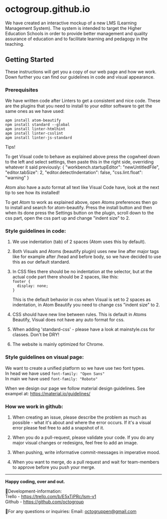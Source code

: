 # octogroup.github.io
We have created an interactive mockup of a new LMS (Learning Management System). The system is intended to target the Higher Education Schools in order to provide better management and quality assurance of education and to facilitate learning and pedagogy in the teaching.

## Getting Started
These instructions will get you a copy of our web page and how we work. Down further you can find our guidelines in code and visual appearance.

### Prerequisites
We have written code after Linters to get a consistent and nice code. These are the plugins that you need to install to your editor software to get the same ones as we have used:

``apm install atom-beautify`` <br>
``npm install standard --global`` <br>
``apm install linter-htmlhint`` <br>
``apm install linter-csslint``<br>
``apm install linter-js-standard``<br>

Tips!

To get Visual code to behave as explained above press the cogwheel down to the left and select settings, then paste this in the right side, overriding whatever it said previously: { "workbench.startupEditor": "newUntitledFile", "editor.tabSize": 2, "editor.detectIndentation": false, "css.lint.float": "warning" }

Atom also have a auto format all text like Visual Code have, look at the next tip to see how its installed!

To get Atom to work as explained above, open Atoms preferences then go to install and search for atom-beautify. Press the install button and then when its done press the Settings button on the plugin, scroll down to the css part, open the css part up and change "indent size" to 2.

### Style guidelines in code:
1. We use indentation (tab) of 2 spaces (Atom uses this by default).

2. Both Visuals and Atoms (beautify plugin) uses new line after major tags like for example after /head and before body,
    so we have decided to use this as our default standard.

3. In CSS files there should be no indentation at the selector, but at the actual code part there should be 2 spaces,
    like this:<br>
    ``footer {``<br>
    ``  display: none;``<br>
    ``}``

    This is the default behavior in css when Visual is set to 2 spaces as indentation, in Atom Beautify you need to change
    css "indent size" to 2.

4.  CSS should have new line between rules. This is default in Atoms Beautify, Visual does not have any auto format for css.

5.  When adding 'standard-css' - please have a look at mainstyle.css for classes. Don't be DRY!

6.  The website is mainly optimized for Chrome.<br>

### Style guidelines on visual page:
We want to create a unified platform so we have use two font types.<br>
In head we have used ``font-family: "Open Sans"`` <br>
In main we have used ``font-family: "Roboto"``


When we design our page we follow material design guidelines. See exampel at: https://material.io/guidelines/

### How we work in github:
1.  When creating an issue, please describe the problem as much as possible - what it's about and where the error occurs.
    If it's a visual error please feel free to add a snapshot of it.

2.  When you do a pull-request, please validate your code. If you do any major visual changes or redesigns, feel free to add an image.

3.  When pushing, write informative commit-messages in imperative mood.

4. When you want to merge, do a pull request and wait for team-members to approve before you push your merge.
<hr>

**Happy coding, over and out.**

:octopus:Development-information:
<br> Trello - https://trello.com/b/E5xTiPRc/lsm-v1
<br> Github - https://github.com/octogroup

:octopus:For any questions or inquiries: Email: octogruppen@gmail.com
